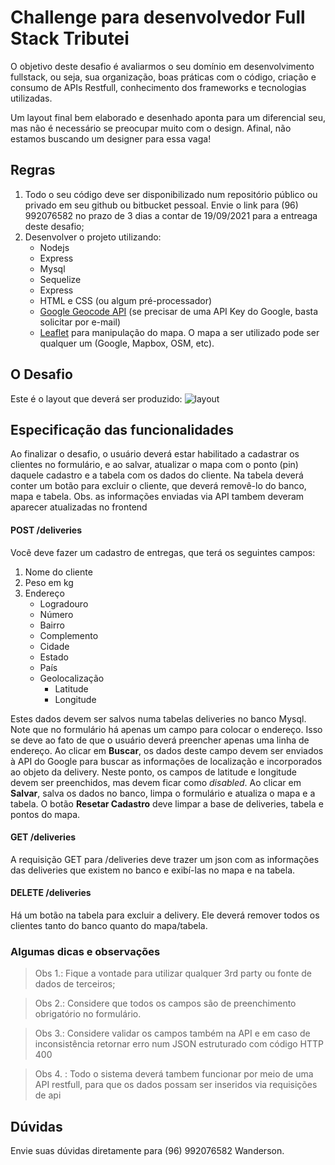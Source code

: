 # Challenge para desenvolvedor Full Stack Tributei

O objetivo deste desafio é avaliarmos o seu domínio em desenvolvimento fullstack, ou seja, sua organização, boas práticas com o código, criação e consumo de APIs Restfull, conhecimento dos frameworks e tecnologias utilizadas.

Um layout final bem elaborado e desenhado aponta para um diferencial seu, mas não é necessário se preocupar muito com o design. Afinal, não estamos buscando um designer para essa vaga! 

## Regras

1. Todo o seu código deve ser disponibilizado num repositório público ou privado em seu github ou bitbucket pessoal. Envie o link para (96) 992076582 no prazo de 3 dias a contar de 19/09/2021 para a entreaga deste desafio;
2. Desenvolver o projeto utilizando: 
    - Nodejs
    - Express
    - Mysql
    - Sequelize
    - Express
    - HTML e CSS (ou algum pré-processador)
    - [Google Geocode API](https://developers.google.com/maps/documentation/geocoding/intro?hl=pt-br) (se precisar de uma API Key do Google, basta solicitar por e-mail)
    - [Leaflet](http://leafletjs.com/) para manipulação do mapa. O mapa a ser utilizado pode ser qualquer um (Google, Mapbox, OSM, etc).


## O Desafio

Este é o layout que deverá ser produzido:
![layout](challenge.png)

## Especificação das funcionalidades

Ao finalizar o desafio, o usuário deverá estar habilitado a cadastrar os clientes no formulário, e ao salvar, atualizar o mapa com o ponto (pin) daquele cadastro e a tabela com os dados do cliente. Na tabela deverá conter um botão para excluir o cliente, que deverá removê-lo do banco, mapa e tabela.
Obs. as informações enviadas via API tambem deveram aparecer atualizadas no frontend
#### POST /deliveries

Você deve fazer um cadastro de entregas, que terá os seguintes campos:
1. Nome do cliente
2. Peso em kg
3. Endereço
    - Logradouro
    - Número
    - Bairro
    - Complemento
    - Cidade
    - Estado
    - País
    - Geolocalização
        - Latitude
        - Longitude

Estes dados devem ser salvos numa tabelas deliveries no banco Mysql.
Note que no formulário há apenas um campo para colocar o endereço. Isso se deve ao fato de que o usuário deverá preencher apenas uma linha de endereço. Ao clicar em **Buscar**, os dados deste campo devem ser enviados à API do Google para buscar as informações de localização e incorporados ao objeto da delivery. Neste ponto, os campos de latitude e longitude devem ser preenchidos, mas devem ficar como _disabled_. Ao clicar em **Salvar**, salva os dados no banco, limpa o formulário e atualiza o mapa e a tabela. O botão **Resetar Cadastro** deve limpar a base de deliveries, tabela e pontos do mapa.

#### GET /deliveries

A requisição GET para /deliveries deve trazer um json com as informações das deliveries que existem no banco e exibí-las no mapa e na tabela.

#### DELETE /deliveries

Há um botão na tabela para excluir a delivery. Ele deverá remover todos os clientes tanto do banco quanto do mapa/tabela.


### Algumas dicas e observações
> Obs 1.: Fique a vontade para utilizar qualquer 3rd party ou fonte de dados de terceiros;

> Obs 2.: Considere que todos os campos são de preenchimento obrigatório no formulário.

> Obs 3.: Considere validar os campos também na API e em caso de inconsistência retornar erro num JSON estruturado com código HTTP 400

> Obs 4. : Todo o sistema deverá tambem funcionar por meio de uma API restfull, para que os dados possam ser inseridos via requisições de api

## Dúvidas
Envie suas dúvidas diretamente para (96) 992076582 Wanderson.
